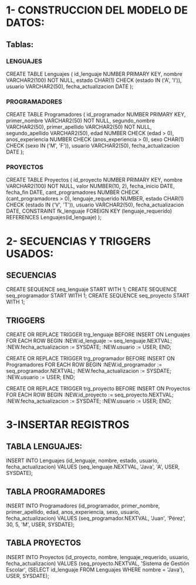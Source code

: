 # 1- CONSTRUCCION DEL MODELO DE DATOS:
## Tablas:
### LENGUAJES
CREATE TABLE Lenguajes (
    id_lenguaje NUMBER PRIMARY KEY,
    nombre VARCHAR2(100) NOT NULL,
    estado CHAR(1) CHECK (estado IN ('A', 'I')),
    usuario VARCHAR2(50),
    fecha_actualizacion DATE
);

### PROGRAMADORES

CREATE TABLE Programadores (
    id_programador NUMBER PRIMARY KEY,
    primer_nombre VARCHAR2(50) NOT NULL,
    segundo_nombre VARCHAR2(50),
    primer_apellido VARCHAR2(50) NOT NULL,
    segundo_apellido VARCHAR2(50),
    edad NUMBER CHECK (edad > 0),
    anos_experiencia NUMBER CHECK (anos_experiencia > 0),
    sexo CHAR(1) CHECK (sexo IN ('M', 'F')),
    usuario VARCHAR2(50),
    fecha_actualizacion DATE
);


### PROYECTOS
CREATE TABLE Proyectos (
    id_proyecto NUMBER PRIMARY KEY,
    nombre VARCHAR2(100) NOT NULL,
    valor NUMBER(10, 2),
    fecha_inicio DATE,
    fecha_fin DATE,
    cant_programadores NUMBER CHECK (cant_programadores > 0),
    lenguaje_requerido NUMBER,
    estado CHAR(1) CHECK (estado IN ('V', 'T')),
    usuario VARCHAR2(50),
    fecha_actualizacion DATE,
    CONSTRAINT fk_lenguaje FOREIGN KEY (lenguaje_requerido) REFERENCES Lenguajes(id_lenguaje)
);

# 2- SECUENCIAS Y TRIGGERS USADOS:
## SECUENCIAS 
CREATE SEQUENCE seq_lenguaje START WITH 1;
CREATE SEQUENCE seq_programador START WITH 1;
CREATE SEQUENCE seq_proyecto START WITH 1;

## TRIGGERS

CREATE OR REPLACE TRIGGER trg_lenguaje
BEFORE INSERT ON Lenguajes
FOR EACH ROW
BEGIN
    :NEW.id_lenguaje := seq_lenguaje.NEXTVAL;
    :NEW.fecha_actualizacion := SYSDATE;
    :NEW.usuario := USER;
END;

CREATE OR REPLACE TRIGGER trg_programador
BEFORE INSERT ON Programadores
FOR EACH ROW
BEGIN
    :NEW.id_programador := seq_programador.NEXTVAL;
    :NEW.fecha_actualizacion := SYSDATE;
    :NEW.usuario := USER;
END;

CREATE OR REPLACE TRIGGER trg_proyecto
BEFORE INSERT ON Proyectos
FOR EACH ROW
BEGIN
    :NEW.id_proyecto := seq_proyecto.NEXTVAL;
    :NEW.fecha_actualizacion := SYSDATE;
    :NEW.usuario := USER;
END;

# 3-INSERTAR REGISTROS

## TABLA LENGUAJES:
INSERT INTO Lenguajes (id_lenguaje, nombre, estado, usuario, fecha_actualizacion) VALUES (seq_lenguaje.NEXTVAL, 'Java', 'A', USER, SYSDATE);


## TABLA PROGRAMADORES

INSERT INTO Programadores (id_programador, primer_nombre, primer_apellido, edad, anos_experiencia, sexo, usuario, fecha_actualizacion) VALUES (seq_programador.NEXTVAL, 'Juan', 'Pérez', 30, 5, 'M', USER, SYSDATE);

## TABLA PROYECTOS

INSERT INTO Proyectos (id_proyecto, nombre, lenguaje_requerido, usuario, fecha_actualizacion) VALUES (seq_proyecto.NEXTVAL, 'Sistema de Gestión Escolar', (SELECT id_lenguaje FROM Lenguajes WHERE nombre = 'Java'), USER, SYSDATE);






